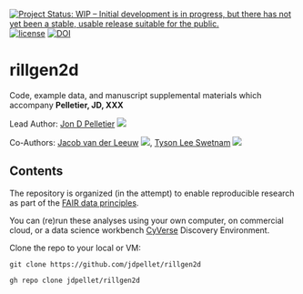 [![Project Status: WIP – Initial development is in progress, but there has not yet been a stable, usable release suitable for the public.](https://www.repostatus.org/badges/latest/wip.svg)](https://www.repostatus.org/#wip) [![license](https://img.shields.io/badge/license-GPLv3-blue.svg)](https://opensource.org/licenses/GPL-3.0) [![DOI](https://zenodo.org/badge/116533015.svg)](https://zenodo.org/badge/latestdoi/116533015)
# rillgen2d

Code, example data, and manuscript supplemental materials which accompany **Pelletier, JD, XXX**

Lead Author: [Jon D Pelletier](http://jdpellet.github.io/) [![](https://orcid.org/sites/default/files/images/orcid_16x16.png)](http://orcid.org/0000-0002-0702-2646)

Co-Authors: [Jacob van der Leeuw](https://jvanderleeuw) [![](https://orcid.org/sites/default/files/images/orcid_16x16.png)](http://orcid.org/),  [Tyson Lee Swetnam](https://tyson-swetnam.github.io/) [![](https://orcid.org/sites/default/files/images/orcid_16x16.png)](http://orcid.org/0000-0002-6639-7181)

## Contents

The repository is organized (in the attempt) to enable reproducible research as part of the [FAIR data principles](https://www.go-fair.org/fair-principles/).

You can (re)run these analyses using your own computer, on commercial cloud, or a data science workbench [CyVerse](https://cyverse.org) Discovery Environment.

Clone the repo to your local or VM:

```
git clone https://github.com/jdpellet/rillgen2d
```

```
gh repo clone jdpellet/rillgen2d
```
